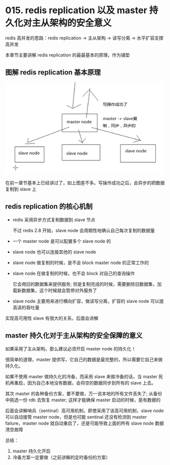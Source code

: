 # 015. redis replication 以及 master 持久化对主从架构的安全意义


redis 高并发的思路：redis replication -> 主从架构 -> 读写分离 -> 水平扩容支撑高并发

本章节主要讲解 redis replication 的最最基本的原理，作为铺垫

## 图解 redis replication 基本原理
![](./assets/markdown-img-paste-20190321222507854.png)

在前一章节基本上已经讲过了，如上图差不多。写操作成功之后，会异步的把数据复制到 slave 上

## redis replication 的核心机制
-  redis 采用异步方式复制数据到 slave 节点

    不过 redis 2.8 开始，slave node 会周期性地确认自己每次复制的数据量
- 一个 master node 是可以配置多个 slave node 的
- slave node 也可以连接其他的 slave node
- slave node 做复制的时候，是不会 block master node 的正常工作的
- slave node 在做复制的时候，也不会 block 对自己的查询操作

    它会用旧的数据集来提供服务; 但是复制完成的时候，需要删除旧数据集，加载新数据集，这个时候就会暂停对外服务了
- slave node 主要用来进行横向扩容，做读写分离，扩容的 slave node 可以提高读的吞吐量

实现高可用性 slave 有很大的关系，后面会讲解

## master 持久化对于主从架构的安全保障的意义

如果采用了主从架构，那么建议必须开启 master node 的持久化！

很简单的道理，master 提供写，它自己的数据是最完整的，所以需要它自己来做持久化。

如果不使用 master 做持久化的冷备，而采用 slave 来做冷备的话，当 master 死机再重启，因为自己本地没有数据，会将空的数据同步到所有的 slave 上去。

其次 master 的各种备份方案，要不要做，万一说本地的所有文件丢失了; 从备份中挑选一份 rdb 去恢复 master; 这样才能确保 master 启动的时候，是有数据的

后面会讲解哨兵（sentinal）高可用机制，即使采用了该高可用机制，slave node 可以自动接管 master node，但是也可能 sentinal 还没有检测到 master failure，master node 就自动重启了，还是可能导致上面的所有 slave node 数据清空故障

总结：

1. master 持久化开启
2. 冷备方案一定要做（之前讲解的定时备份的方案）
